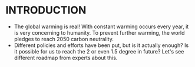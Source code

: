 # INTRODUCTION

* The global warming is real! With constant warming occurs every year, it is very concerning to humanity. To prevent further warming, the world pledges to reach 2050 carbon neutrality. 
* Different policies and efforts have been put, but is it actually enough? Is it possible for us to reach the 2 or even 1.5 degree in future? Let's see different roadmap from experts about this.
